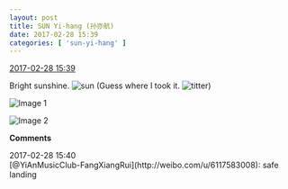 ```yaml
---
layout: post
title: SUN Yi-hang (孙亦航)
date: 2017-02-28 15:39
categories: [ 'sun-yi-hang' ]
---
```


<div class="weibo-info">
  <a href="http://weibo.com/6108316220/ExD81zjDa">2017-02-28 15:39</a>
</div>

Bright sunshine. ![sun](http://img.t.sinajs.cn/t4/appstyle/expression/ext/normal/e5/sun.gif) (Guess where I took it. ![titter](http://img.t.sinajs.cn/t4/appstyle/expression/ext/normal/19/heia_org.gif))

<!-- more -->

![Image 1](http://wx2.sinaimg.cn/mw690/006FnS5mgy1fd68495a88j30qo0qogqb.jpg)

![Image 2](http://wx1.sinaimg.cn/mw690/006FnS5mgy1fd684mlruyj30qo0qoq8i.jpg)

**Comments**

<div class="weibo-info">2017-02-28 15:40</div>
[@YiAnMusicClub-FangXiangRui](http://weibo.com/u/6117583008): safe landing
